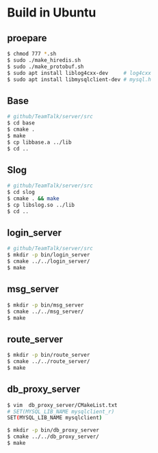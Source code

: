 # Build in Ubuntu

## proepare

```bash
$ chmod 777 *.sh
$ sudo ./make_hiredis.sh
$ sudo ./make_protobuf.sh
$ sudo apt install liblog4cxx-dev     # log4cxx
$ sudo apt install libmysqlclient-dev # mysql.h
```

## Base

```bash
# github/TeamTalk/server/src
$ cd base
$ cmake .
$ make
$ cp libbase.a ../lib
$ cd ..
```

## Slog

```bash
# github/TeamTalk/server/src
$ cd slog
$ cmake . && make
$ cp libslog.so ../lib
$ cd ..
```

## login_server

```bash
# github/TeamTalk/server/src
$ mkdir -p bin/login_server
$ cmake ../../login_server/
$ make
```

## msg_server

```bash
$ mkdir -p bin/msg_server
$ cmake ../../msg_server/
$ make
```

## route_server

```bash
$ mkdir -p bin/route_server
$ cmake ../../route_server/
$ make
```

## db_proxy_server

```bash
$ vim  db_proxy_server/CMakeList.txt
# SET(MYSQL_LIB_NAME mysqlclient_r)
SET(MYSQL_LIB_NAME mysqlclient) 

$ mkdir -p bin/db_proxy_server
$ cmake ../../db_proxy_server/
$ make
```